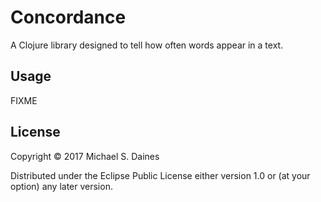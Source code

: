# Concordance

A Clojure library designed to tell how often words appear in a text.

## Usage

FIXME

## License

Copyright © 2017 Michael S. Daines

Distributed under the Eclipse Public License either version 1.0 or (at
your option) any later version.
